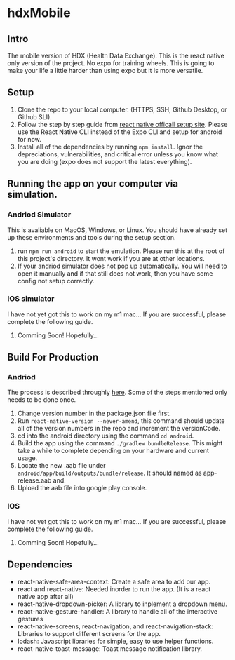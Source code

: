 # hdxMobile

## Intro

The mobile version of HDX (Health Data Exchange). This is the react native only version of the project. No expo for training wheels. This is going to make your life a little harder than using expo but it is more versatile.

## Setup

1. Clone the repo to your local computer. (HTTPS, SSH, Github Desktop, or Github SLI).
2. Follow the step by step guide from [react native officail setup site](https://reactnative.dev/docs/next/environment-setup). Please use the React Native CLI instead of the Expo CLI and setup for android for now.
3. Install all of the dependencies by running `npm install`. Ignor the depreciations, vulnerabilities, and critical error unless you know what you are doing (expo does not support the latest everything).

## Running the app on your computer via simulation.

### Andriod Simulator

This is avaliable on MacOS, Windows, or Linux. You should have already set up these environments and tools during the setup section.

1. run `npm run android` to start the emulation. Please run this at the root of this project's directory. It wont work if you are at other locations.
2. If your andriod simulator does not pop up automatically. You will need to open it manually and if that still does not work, then you have some config not setup correctly.

### IOS simulator

I have not yet got this to work on my m1 mac... If you are successful, please complete the following guide.

1. Comming Soon! Hopefully...

## Build For Production

### Andriod

The process is described throughly [here](https://youtu.be/A3--3Ozxz6o). Some of the steps mentioned only needs to be done once.

1. Change version number in the package.json file first.
2. Run `react-native-version --never-amend`, this command should update all of the version numbers in the repo and increment the versionCode.
3. cd into the android directory using the command `cd android`.
4. Build the app using the command `./gradlew bundleRelease`. This might take a while to complete depending on your hardware and current usage.
5. Locate the new .aab file under `android/app/build/outputs/bundle/release`. It should named as app-release.aab and.
6. Upload the aab file into google play console.

### IOS

I have not yet got this to work on my m1 mac... If you are successful, please complete the following guide.

1. Comming Soon! Hopefully...

## Dependencies

- react-native-safe-area-context: Create a safe area to add our app.
- react and react-native: Needed inorder to run the app. (It is a react native app after all)
- react-native-dropdown-picker: A library to inplement a dropdown menu.
- react-native-gesture-handler: A library to handle all of the interactive gestures
- react-native-screens, react-navigation, and react-navigation-stack: Libraries to support different screens for the app.
- lodash: Javascript libraries for simple, easy to use helper functions.
- react-native-toast-message: Toast message notification library.
